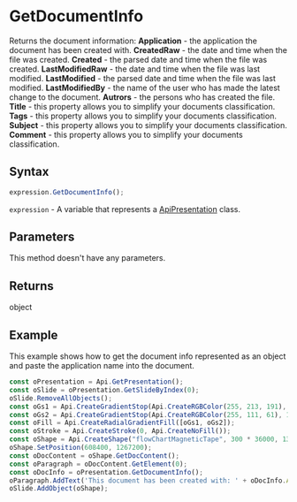 # GetDocumentInfo

Returns the document information:**Application** - the application the document has been created with.**CreatedRaw** - the date and time when the file was created.**Created** - the parsed date and time when the file was created.**LastModifiedRaw** - the date and time when the file was last modified.**LastModified** - the parsed date and time when the file was last modified.**LastModifiedBy** - the name of the user who has made the latest change to the document.**Autrors** - the persons who has created the file.**Title** - this property allows you to simplify your documents classification.**Tags** - this property allows you to simplify your documents classification.**Subject** - this property allows you to simplify your documents classification.**Comment** - this property allows you to simplify your documents classification.

## Syntax

```javascript
expression.GetDocumentInfo();
```

`expression` - A variable that represents a [ApiPresentation](../ApiPresentation.md) class.

## Parameters

This method doesn't have any parameters.

## Returns

object

## Example

This example shows how to get the document info represented as an object and paste the application name into the document.

```javascript editor-pptx
const oPresentation = Api.GetPresentation();
const oSlide = oPresentation.GetSlideByIndex(0);
oSlide.RemoveAllObjects();
const oGs1 = Api.CreateGradientStop(Api.CreateRGBColor(255, 213, 191), 0);
const oGs2 = Api.CreateGradientStop(Api.CreateRGBColor(255, 111, 61), 100000);
const oFill = Api.CreateRadialGradientFill([oGs1, oGs2]);
const oStroke = Api.CreateStroke(0, Api.CreateNoFill());
const oShape = Api.CreateShape("flowChartMagneticTape", 300 * 36000, 130 * 36000, oFill, oStroke);
oShape.SetPosition(608400, 1267200);
const oDocContent = oShape.GetDocContent();
const oParagraph = oDocContent.GetElement(0);
const oDocInfo = oPresentation.GetDocumentInfo();
oParagraph.AddText('This document has been created with: ' + oDocInfo.Application);
oSlide.AddObject(oShape);
```

